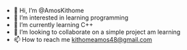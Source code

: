 - 👋 Hi, I’m @AmosKithome
- 👀 I’m interested in learning programming
- 🌱 I’m currently learning C++
- 💞️ I’m looking to collaborate on a simple project am learning
- 📫 How to reach me kithomeamos48@gmail.com

<!---
AmosKithome/AmosKithome is a ✨ special ✨ repository because its `README.md` (this file) appears on your GitHub profile.
You can click the Preview link to take a look at your changes.
--->
